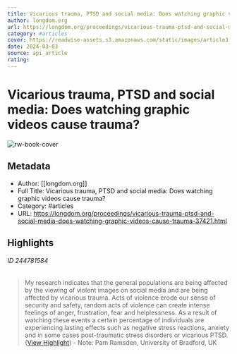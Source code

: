 ```yaml
---
title: Vicarious trauma, PTSD and social media: Does watching graphic videos cause trauma?
author: longdom.org
url: https://longdom.org/proceedings/vicarious-trauma-ptsd-and-social-media-does-watching-graphic-videos-cause-trauma-37421.html
category: #articles
cover: https://readwise-assets.s3.amazonaws.com/static/images/article3.5c705a01b476.png
date: 2024-03-03
source: api_article
rating:
---
```

# Vicarious trauma, PTSD and social media: Does watching graphic videos cause trauma?

![rw-book-cover](https://readwise-assets.s3.amazonaws.com/static/images/article3.5c705a01b476.png)

## Metadata
- Author: [[longdom.org]]
- Full Title: Vicarious trauma, PTSD and social media: Does watching graphic videos cause trauma?
- Category: #articles
- URL: https://longdom.org/proceedings/vicarious-trauma-ptsd-and-social-media-does-watching-graphic-videos-cause-trauma-37421.html

## Highlights
###### ID 244781584
> My research indicates that the general populations are being affected by the viewing of violent images on social media and are being affected by vicarious trauma. Acts of violence erode our sense of security and safety, random acts of violence can create intense feelings of anger, frustration, fear and helplessness. As a result of watching these events a certain percentage of individuals are experiencing lasting effects such as negative stress reactions, anxiety and in some cases post-traumatic stress disorders or vicarious PTSD. ([View Highlight](https://longdom.org/proceedings/vicarious-trauma-ptsd-and-social-media-does-watching-graphic-videos-cause-trauma-37421.html?__readwiseLocation=0%2F14%2F3%2F1%2F1%2F33%3A1334%2C0%2F14%2F3%2F1%2F1%2F33%3A1869#:~:text=My%20research%20indicates%20that%20the%2Cstress%20disorders%20or%20vicarious%20PTSD.))
    - Note: Pam Ramsden, University of Bradford, UK
    
